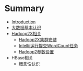# Summary

* [Introduction](README.md)
* [大数据基本认识](chapter1.md)
* [Hadoop2X相关](hadoop/README.md)
  * [Hadoop2X集群安装](hadoop/hadoop2xinstall.md)
  * [Intellij运行提交WordCount任务](hadoop/intellij_wordcount.md)
  * [Hadoop2参数设置](hadoop/hadoopparamsetting.md)
* HBase相关
  * 概念性认识





